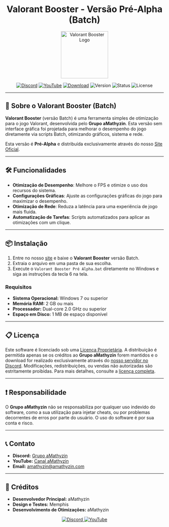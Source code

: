 <h1 align="center">Valorant Booster - Versão Pré-Alpha (Batch)</h1>

<p align="center">
  <img src="https://amathyzin.com/downloads/icons/VB.png" alt="Valorant Booster Logo" width="150" height="150"/>
</p>

<p align="center">
  <a href="https://amathyzin.com/discord"><img src="https://img.shields.io/badge/Discord-7289DA?style=for-the-badge&logo=discord&logoColor=white" alt="Discord"></a>
  <a href="https://youtube.com/@amathyzin"><img src="https://img.shields.io/badge/YouTube-FF0000?style=for-the-badge&logo=youtube&logoColor=white" alt="YouTube"></a>
  <a href="https://amathyzin.com/downloads/ValorantBoosterAlpha"><img src="https://img.shields.io/badge/Download-Valorant%20Booster-blue?style=for-the-badge&logo=download" alt="Download"></a>
  <img src="https://img.shields.io/badge/version-0.1-blue?style=for-the-badge" alt="Version">
  <img src="https://img.shields.io/badge/status-pre--alpha-orange?style=for-the-badge" alt="Status">
  <img src="https://img.shields.io/badge/license-proprietary-red?style=for-the-badge" alt="License">
</p>

---

## 🚀 Sobre o Valorant Booster (Batch)

**Valorant Booster** (versão Batch) é uma ferramenta simples de otimização para o jogo Valorant, desenvolvida pelo **Grupo aMathyzin**. Esta versão sem interface gráfica foi projetada para melhorar o desempenho do jogo diretamente via scripts Batch, otimizando gráficos, sistema e rede.

Esta versão é **Pré-Alpha** e distribuída exclusivamente através do nosso [Site Oficial](https://amathyzin.com/downloads/ValorantBoosterPreAlpha).

---

## 🛠️ Funcionalidades

- **Otimização de Desempenho**: Melhore o FPS e otimize o uso dos recursos do sistema.
- **Configurações Gráficas**: Ajuste as configurações gráficas do jogo para maximizar o desempenho.
- **Otimização de Rede**: Reduza a latência para uma experiência de jogo mais fluida.
- **Automatização de Tarefas**: Scripts automatizados para aplicar as otimizações com um clique.

---

## 📦 Instalação

1. Entre no nosso [site](https://amathyzin.com/downloads/ValorantBoosterPreAlpha) e baixe o **Valorant Booster** versão Batch.
2. Extraia o arquivo em uma pasta de sua escolha.
3. Execute o `Valorant Booster Pré Alpha.bat` diretamente no Windows e siga as instruções da tecla 6 na tela.

### **Requisitos**

- **Sistema Operacional:** Windows 7 ou superior
- **Memória RAM:** 2 GB ou mais
- **Processador:** Dual-core 2.0 GHz ou superior
- **Espaço em Disco:** 1 MB de espaço disponível

---

## 📋 Licença

Este software é licenciado sob uma [Licença Proprietária](./LICENSE). A distribuição é permitida apenas se os créditos ao **Grupo aMathyzin** forem mantidos e o download for realizado exclusivamente através do [nosso servidor no Discord](https://amathyzin.com/discord). Modificações, redistribuições, ou vendas não autorizadas são estritamente proibidas. Para mais detalhes, consulte a [licença completa](./LICENSE).

---

## ❗ Responsabilidade

O **Grupo aMathyzin** não se responsabiliza por qualquer uso indevido do software, como a sua utilização para injetar cheats, ou por problemas decorrentes de erros por parte do usuário. O uso do software é por sua conta e risco.

---

## 📞 Contato

- **Discord:** [Grupo aMathyzin](https://amathyzin.com/discord)
- **YouTube:** [Canal aMathyzin](https://youtube.com/@amathyzin)
- **Email:** amathyzin@amathyzin.com

---

## 🌟 Créditos

- **Desenvolvedor Principal:** aMathyzin
- **Design e Testes:** Memphis
- **Desenvolvimento de Otimizações:** aMathyzin

<p align="center">
    <a href="https://amathyzin.com/discord" target="_blank">
        <img src="https://img.shields.io/badge/Discord-7289DA?style=for-the-badge&logo=discord&logoColor=white" alt="Discord">
    </a>
    <a href="https://youtube.com/@amathyzin" target="_blank">
        <img src="https://img.shields.io/badge/YouTube-FF0000?style=for-the-badge&logo=youtube&logoColor=white" alt="YouTube">
    </a>
</p>

